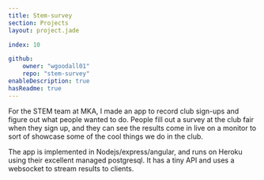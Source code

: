 ```yaml
---
title: Stem-survey
section: Projects
layout: project.jade

index: 10

github:
    owner: "wgoodall01"
    repo: "stem-survey"
enableDescription: true
hasReadme: true
---
```


For the STEM team at MKA, I made an app to record club sign-ups and figure out what people wanted to do. People fill out a survey at the club fair when they sign up, and they can see the results come in live on a monitor to sort of showcase some of the cool things we do in the club.

The app is implemented in Nodejs/express/angular, and runs on Heroku using their excellent managed postgresql. It has a tiny API and uses a websocket to stream results to clients.
